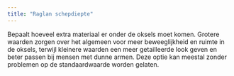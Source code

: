 ```yaml
---
title: "Raglan schepdiepte"
---
```


Bepaalt hoeveel extra materiaal er onder de oksels moet komen. Grotere waarden zorgen over het algemeen voor meer beweeglijkheid en ruimte in de oksels, terwijl kleinere waarden een meer getailleerde look geven en beter passen bij mensen met dunne armen. Deze optie kan meestal zonder problemen op de standaardwaarde worden gelaten.

